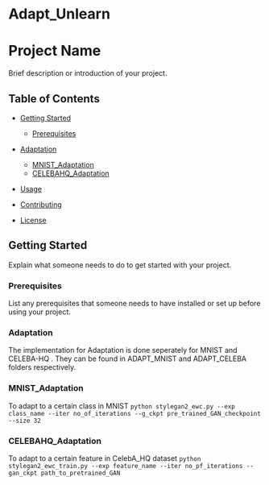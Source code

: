 
# Adapt_Unlearn

# Project Name

Brief description or introduction of your project.

## Table of Contents

- [Getting Started](#getting-started)
  - [Prerequisites](#prerequisites)
  
- [Adaptation](#adaptation)
    - [MNIST_Adaptation ](#adapt_mnist)
    - [CELEBAHQ_Adaptation ](#adapt_celebahq)

- [Usage](#usage)
- [Contributing](#contributing)
- [License](#license)

## Getting Started

Explain what someone needs to do to get started with your project.

### Prerequisites

List any prerequisites that someone needs to have installed or set up before using your project.

### Adaptation

The implementation for Adaptation is done seperately for MNIST and CELEBA-HQ . They can be found in ADAPT_MNIST and ADAPT_CELEBA folders respectively.

### MNIST_Adaptation 
To adapt to a certain class in MNIST
``` python stylegan2_ewc.py --exp class_name --iter no_of_iterations --g_ckpt pre_trained_GAN_checkpoint --size 32 ```



### CELEBAHQ_Adaptation
To adapt to a certain feature in CelebA_HQ dataset
```python stylegan2_ewc_train.py --exp feature_name --iter no_pf_iterations --gan_ckpt path_to_pretrained_GAN ```



